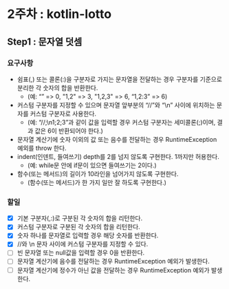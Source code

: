 # 2주차 : kotlin-lotto
## Step1 : 문자열 덧셈
### 요구사항
- 쉼표(,) 또는 콜론(:)을 구분자로 가지는 문자열을 전달하는 경우 구분자를 기준으로 분리한 각 숫자의 합을 반환한다.
  - (예: “” => 0, "1,2" => 3, "1,2,3" => 6, “1,2:3” => 6)
- 커스텀 구분자를 지정할 수 있으며 문자열 앞부분의 “//”와 “\n” 사이에 위치하는 문자를 커스텀 구분자로 사용한다. 
  - (예: “//;\n1;2;3”과 같이 값을 입력할 경우 커스텀 구분자는 세미콜론(;)이며, 결과 값은 6이 반환되어야 한다.)
- 문자열 계산기에 숫자 이외의 값 또는 음수를 전달하는 경우 RuntimeException 예외를 throw 한다.
- indent(인덴트, 들여쓰기) depth를 2를 넘지 않도록 구현한다. 1까지만 허용한다.
  - (예: while문 안에 if문이 있으면 들여쓰기는 2이다.)
- 함수(또는 메서드)의 길이가 10라인을 넘어가지 않도록 구현한다.
  - (함수(또는 메서드)가 한 가지 일만 잘 하도록 구현한다.)

### 할일
- [x] 기본 구분자(,:)로 구분된 각 숫자의 합을 리턴한다.
- [x] 커스텀 구분자로 구분된 각 숫자의 합을 리턴한다.
- [x] 숫자 하나를 문자열로 입력할 경우 해당 숫자를 반환한다.
- [x] //와 \n 문자 사이에 커스텀 구분자를 지정할 수 있다.
- [ ] 빈 문자열 또는 null값을 입력할 경우 0을 반환한다.
- [ ] 문자열 계산기에 음수를 전달하는 경우 RuntimeException 예외가 발생한다.
- [ ] 문자열 계산기에 정수가 아닌 값을 전달하는 경우 RuntimeException 예외가 발생한다.
